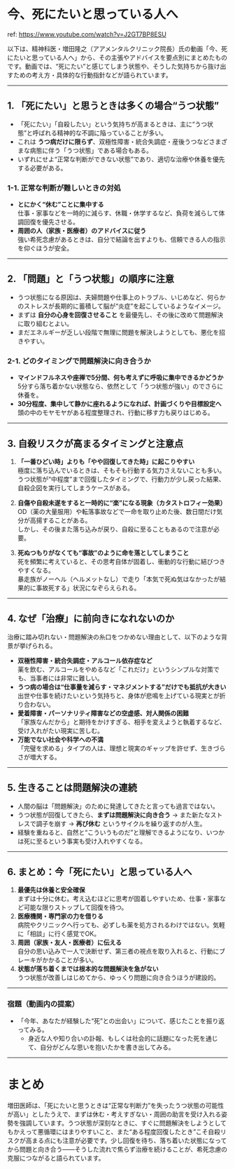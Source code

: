 # 今、死にたいと思っている人へ

ref: <https://www.youtube.com/watch?v=J2GT7BP8ESU>

以下は、精神科医・増田隆之（アアメンタルクリニック院長）氏の動画「今、死にたいと思っている人へ」から、その主張やアドバイスを要点別にまとめたものです。動画では、“死にたい”と感じてしまう状態や、そうした気持ちから抜け出すための考え方・具体的な行動指針などが語られています。

---

## 1. 「死にたい」と思うときは多くの場合“うつ状態”

- 「死にたい」「自殺したい」という気持ちが高まるときは、主に“うつ状態”と呼ばれる精神的な不調に陥っていることが多い。  
- これは **うつ病だけに限らず**、双極性障害・統合失調症・産後うつなどさまざまな病態に伴う「うつ状態」である場合もある。  
- いずれにせよ“正常な判断ができない状態”であり、適切な治療や休養を優先する必要がある。

### 1-1. 正常な判断が難しいときの対処

- **とにかく“休む”ことに集中する**  
  仕事・家事などを一時的に減らす、休職・休学するなど、負荷を減らして体調回復を優先させる。
- **周囲の人（家族・医療者）のアドバイスに従う**  
  強い希死念慮があるときは、自分で結論を出すよりも、信頼できる人の指示を仰ぐほうが安全。

---

## 2. 「問題」と「うつ状態」の順序に注意

- うつ状態になる原因は、夫婦問題や仕事上のトラブル、いじめなど、何らかのストレスが長期的に蓄積して脳が“炎症”を起こしているようなイメージ。  
- まずは **自分の心身を回復させること** を最優先し、その後に改めて問題解決に取り組むとよい。  
- まだエネルギーが乏しい段階で無理に問題を解決しようとしても、悪化を招きやすい。

### 2-1. どのタイミングで問題解決に向き合うか

- **マインドフルネスや座禅で5分間、何も考えずに呼吸に集中できるかどうか**  
  5分すら落ち着かない状態なら、依然として「うつ状態が強い」のでさらに休養を。
- **30分程度、集中して静かに座れるようになれば、計画づくりや目標設定へ**  
  頭の中のモヤモヤがある程度整理され、行動に移す力も戻りはじめる。

---

## 3. 自殺リスクが高まるタイミングと注意点

1. **「一番ひどい時」よりも「やや回復してきた時」に起こりやすい**  
   極度に落ち込んでいるときは、そもそも行動する気力さえないことも多い。  
   うつ状態が“中程度”まで回復したタイミングで、行動力が少し戻った結果、自殺企図を実行してしまうケースがある。

2. **自傷や自殺未遂をすると一時的に“楽”になる現象（カタストロフィー効果）**  
   OD（薬の大量服用）や転落事故などで一命を取り止めた後、数日間だけ気分が高揚することがある。  
   しかし、その後また落ち込みが戻り、自殺に至ることもあるので注意が必要。

3. **死ぬつもりがなくても“事故”のように命を落としてしまうこと**  
   死を頻繁に考えていると、その思考自体が固着し、衝動的な行動に結びつきやすくなる。  
   暴走族がノーヘル（ヘルメットなし）で走り「本気で死ぬ気はなかったが結果的に事故死する」状況になぞらえられる。

---

## 4. なぜ「治療」に前向きになれないのか

治療に踏み切れない・問題解決の糸口をつかめない理由として、以下のような背景が挙げられる。

- **双極性障害・統合失調症・アルコール依存症など**  
  薬を飲む、アルコールをやめるなど「これだけ」というシンプルな対策でも、当事者には非常に難しい。
- **うつ病の場合は“仕事量を減らす・マネジメントする”だけでも抵抗が大きい**  
  出世や仕事を続けたいという気持ちと、身体が悲鳴を上げている現実とが折り合わない。
- **愛着障害・パーソナリティ障害などの空虚感、対人関係の困難**  
  「家族なんだから」と期待をかけすぎる、相手を変えようと執着するなど、受け入れがたい現実に苦しむ。
- **万能でない社会や科学への不満**  
  「完璧を求める」タイプの人は、理想と現実のギャップを許せず、生きづらさが増大する。

---

## 5. 生きることは問題解決の連続

- 人間の脳は「問題解決」のために発達してきたと言っても過言ではない。  
- うつ状態が回復してきたら、**まずは問題解決に向き合う** → また新たなストレスで調子を崩す → **再び休む** というサイクルを繰り返すのが人生。  
- 経験を重ねると、自然と“こういうものだ”と理解できるようになり、いつかは死に至るという事実も受け入れやすくなる。

---

## 6. まとめ：今「死にたい」と思っている人へ

1. **最優先は休養と安全確保**  
   まずは十分に休む。考え込むほどに思考が固着しやすいため、仕事・家事など可能な限りストップして回復を待つ。  
2. **医療機関・専門家の力を借りる**  
   病院やクリニックへ行っても、必ずしも薬を処方されるわけではない。気軽に「相談」に行く感覚でOK。  
3. **周囲（家族・友人・医療者）に伝える**  
   自分の思い込みで一人で決断せず、第三者の視点を取り入れると、行動にブレーキがかかることが多い。  
4. **状態が落ち着くまでは根本的な問題解決を急がない**  
   うつ状態が改善しはじめてから、ゆっくり問題に向き合うほうが建設的。

---

### 宿題（動画内の提案）

- 「今年、あなたが経験した“死”との出会い」について、感じたことを振り返ってみる。  
  - 身近な人や知り合いの訃報、もしくは社会的に話題になった死を通じて、自分がどんな思いを抱いたかを書き出してみる。

---

# まとめ

増田医師は、「死にたいと思うときは“正常な判断力”を失ったうつ状態の可能性が高い」としたうえで、まずは休む・考えすぎない・周囲の助言を受け入れる姿勢を強調しています。うつ状態が深刻なときに、すぐに問題解決をしようとしてもかえって悪循環にはまりやすいこと、また“ある程度回復したとき”こそ自殺リスクが高まる点にも注意が必要です。少し回復を待ち、落ち着いた状態になってから問題と向き合う――そうした流れで焦らず治療を続けることが、希死念慮の克服につながると語られています。
